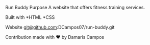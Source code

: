 Run Buddy
Purpose
A website that offers fitness training services.

Built with
*HTML *CSS

Website
git@github.com:DCampos07/run-buddy.git

Contribution
made with ❤️ by Damaris Campos
